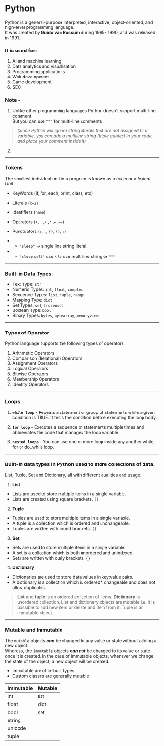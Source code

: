 # Python 
<!-- Que - what is python? who created python? -->
Python is a general-purpose interpreted, interactive, object-oriented, and high-level programming language. <br />
It was created by **Guido van Rossum** during 1985- 1990, and was released in 1991.

<!-- Que - list some usese of python. -->

### It is used for:
1. AI and machine learning 
2. Data analytics and visualisation
3. Programming applications 
4. Web development 
5. Game development 
6. SEO

<!-- Que - Can we use multi-line comments in python? if yes, then how?  -->

### Note - 
1. Unlike other programming languages Python doesn't support multi-line comment.  <br />
But you can use `"""` for multi-line comments.
> *(Since Python will ignore string literals that are not assigned to a variable, you can add a multiline string (triple quotes) in your code, and place your comment inside it)*
2. 
___

<!-- Que - What are Tokens? List some Tokens. -->

### Tokens
The smallest individual unit in a program is known as a *token* or a *lexical Unit*

<!-- Que- Define KeyWords with examples -->
- KeyWords (if, for, each, print, class, etc)
<!-- Que- Define Literals with examples -->
- Literals (`x=2`) 
<!-- Que- Define Identifiers with examples -->
- Identifiers (`name`)   
<!-- Que- Define Operators with examples -->
- Operators (`+`, `-` ,`/` ,`*` ,`=` ,`==`)
<!-- Que- Define Punctuators with examples -->
- Punctuators (`;`, `,`, `{}`, `()`, `:`)

+ - `"sleep"` -> single line  string literal.
+ - `"sleep`
`well"` use `\` to use multi line string or `"""`

___

<!-- Que -  What are data types? List some data types with examples -->

### Built-in Data Types

- Text Type:	`str`
- Numeric Types:	`int`, `float`, `complex`
- Sequence Types:	`list`, `tuple`, `range`
- Mapping Type:	`dict`
- Set Types:	`set`, `frozenset`
- Boolean Type:	`bool`
- Binary Types:	`bytes`, `bytearray`, `memoryview`
___

### Types of Operator
Python language supports the following types of operators.

1. Arithmetic Operators
2. Comparison (Relational) Operators
3. Assignment Operators
4. Logical Operators
5. Bitwise Operators
6. Membership Operators
7. Identity Operators
___

### Loops

1. **`while loop`** - Repeats a statement or group of statements while a given condition is TRUE. It tests the condition before executing the loop body.

2. **`for loop`** -
Executes a sequence of statements multiple times and abbreviates the code that manages the loop variable.

3. **`nested loops`** -
You can use one or more loop inside any another while, for or do..while loop.

___

### Built-in data types in Python used to store collections of data.
List, Tuple, Set and Dictionary, all with different qualities and usage.

1. **List**
- Lists are used to store multiple items in a single variable.
- Lists are created using square brackets. `[]`

 2. **Tuple**
- Tuples are used to store multiple items in a single variable.
- A tuple is a collection which is ordered and unchangeable.
- Tuples are written with round brackets. `()`

3. **Set**
- Sets are used to store multiple items in a single variable.
- A set is a collection which is both unordered and unindexed.
- Sets are written with curly brackets. `{}`

4. **Dictionary**
- Dictionaries are used to store data values in key:value pairs.
- A dictionary is a collection which is ordered*, changeable and does not allow duplicates.

> **List** and **tuple** is an ordered collection of items. **Dictionary** is unordered collection. List and dictionary objects are mutable i.e. it is possible to add new item or delete and item from it. Tuple is an immutable object.

___

### Mutable and Immutable
The `mutable` objects ***can*** be changed to any value or state without adding a new object. <br >
Whereas, the `immutable` objects ***can not*** be changed to its value or state once it is created. In the case of immutable objects, whenever we change the state of the object, a new object will be created. 
- Immutable are of in-built types
- Custom classes are generally mutable

| Immutable | Mutable |
|  ------   |  ------ | 
|  int      |  list   |
|  float    |  dict | 
|  bool     |  set    |
|  string   |  |
|  unicode  |  |
|  tuple    |  |

